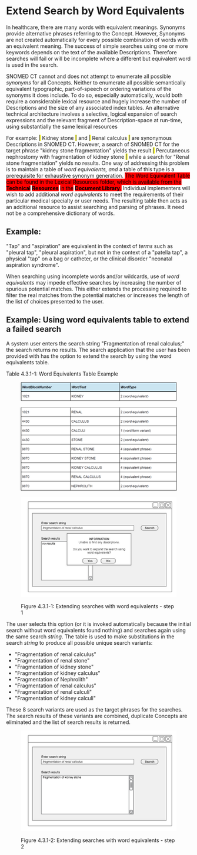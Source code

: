 # Extend Search by Word Equivalents

In healthcare, there are many words with equivalent meanings. Synonyms provide alternative phrases referring to the Concept. However, Synonyms are not created automatically for every possible combination of words with an equivalent meaning. The success of simple searches using one or more keywords depends on the text of the available Descriptions. Therefore searches will fail or will be incomplete where a different but equivalent word is used in the search.

SNOMED CT cannot and does not attempt to enumerate all possible _synonyms_ for all Concepts. Neither to enumerate all possible semantically equivalent typographic, part-of-speech or ordering variations of the synonyms it does include. To do so, especially automatically, would both require a considerable lexical resource and hugely increase the number of Descriptions and the size of any associated index tables. An alternative technical architecture involves a selective, logical expansion of search expressions and the relevant fragment of Description-space at run-time, using substantially the same lexical resources

For example: <mark style="color:blue;">|</mark> Kidney stone <mark style="color:blue;">|</mark> and <mark style="color:blue;">|</mark> Renal calculus <mark style="color:blue;">|</mark> are synonymous Descriptions in SNOMED CT. However, a search of SNOMED CT for the target phrase "kidney stone fragmentation" yields the result <mark style="color:blue;">|</mark> Percutaneous nephrostomy with fragmentation of kidney stone <mark style="color:blue;">|</mark> while a search for "Renal stone fragmentation" yields no results. One way of addressing this problem is to maintain a table of _word equivalents, and_ a table of this type is a prerequisite for exhaustive synonym generation. <mark style="background-color:red;">The Word Equivalent Table can be found in the Lexical Resources folder, which is available from the</mark> <mark style="background-color:red;"></mark><mark style="background-color:red;">**Technical**</mark> <mark style="background-color:red;">**Resources**</mark> <mark style="background-color:red;"></mark><mark style="background-color:red;">in the</mark> <mark style="background-color:red;"></mark><mark style="background-color:red;">**Document Library**</mark><mark style="background-color:red;">.</mark> Individual implementers will wish to add additional _word equivalents_ to meet the requirements of their particular medical specialty or user needs. The resulting table then acts as an additional resource to assist searching and parsing of phrases. It need not be a comprehensive dictionary of words.

## Example:

"Tap" and "aspiration" are equivalent in the context of _terms_ such as "pleural tap", "pleural aspiration", but not in the context of a "patella tap", a physical "tap" on a bag or catheter, or the clinical disorder "neonatal aspiration syndrome".

When searching using incomplete words and/or wildcards, use of _word equivalents_ may impede effective searches by increasing the number of spurious potential matches. This either extends the processing required to filter the real matches from the potential matches or increases the length of the list of choices presented to the user.

## Example: Using word equivalents table to extend a failed search

A system user enters the search string "Fragmentation of renal calculus;" the search returns no results. The search application that the user has been provided with has the option to extend the search by using the word equivalents table.

Table 4.3.1-1: Word Equivalents Table Example

<figure><img src="../../images/33490616.png" alt=""><figcaption></figcaption></figure>

<figure><img src="../../images/33490617.png" alt=""><figcaption></figcaption></figure>

<figure><img src="../../images/52171324.png" alt=""><figcaption><p>Figure 4.3.1-1: Extending searches with word equivalents - step 1</p></figcaption></figure>

The user selects this option (or it is invoked automatically because the initial search without word equivalents found nothing) and searches again using the same search _string_. The table is used to make substitutions in the search _string_ to produce all possible unique search variants:

* "Fragmentation of renal calculus"
* "Fragmentation of renal stone"
* "Fragmentation of kidney stone"
* "Fragmentation of kidney calculus"
* "Fragmentation of Nephrolith"
* "Fragmentation of renal calculus"
* "Fragmentation of renal calculi"
* "Fragmentation of kidney calculi"

These 8 search variants are used as the target phrases for the searches. The search results of these variants are combined, duplicate Concepts are eliminated and the list of search results is returned.

<figure><img src="../../images/52171323.png" alt=""><figcaption><p>Figure 4.3.1-2: Extending searches with word equivalents - step 2</p></figcaption></figure>
